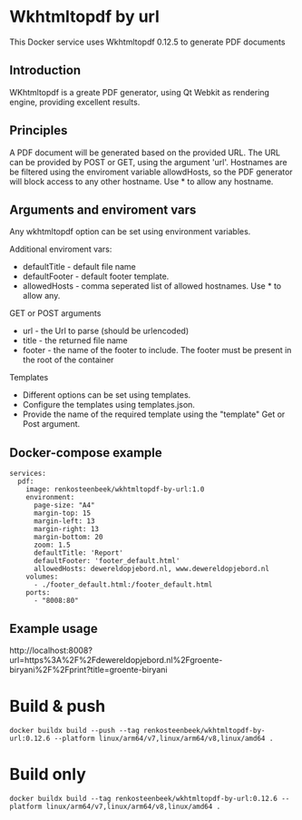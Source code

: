 # Wkhtmltopdf by url
This Docker service uses Wkhtmltopdf 0.12.5 to generate PDF documents

## Introduction
WKhtmltopdf is a greate PDF generator, using Qt Webkit as rendering engine, providing excellent results.

## Principles
A PDF document will be generated based on the provided URL. The URL can be provided by POST or GET, using the argument 'url'. Hostnames are be filtered using the enviroment variable allowdHosts, so the PDF generator will block access to any other hostname. Use * to allow any hostname.

## Arguments and enviroment vars
Any wkhtmltopdf option can be set using environment variables.

Additional enviroment vars:
* defaultTitle - default file name
* defaultFooter - default footer template. 
* allowedHosts - comma seperated list of allowed hostnames. Use * to allow any.

GET or POST arguments
* url - the Url to parse (should be urlencoded)
* title - the returned file name
* footer - the name of the footer to include. The footer must be present in the root of the container

Templates
* Different options can be set using templates.
* Configure the templates using templates.json.
* Provide the name of the required template using the "template" Get or Post argument.

## Docker-compose example
```version: "3.2"
services:
  pdf:
    image: renkosteenbeek/wkhtmltopdf-by-url:1.0
    environment:
      page-size: "A4"
      margin-top: 15
      margin-left: 13
      margin-right: 13
      margin-bottom: 20
      zoom: 1.5
      defaultTitle: 'Report'
      defaultFooter: 'footer_default.html'
      allowedHosts: dewereldopjebord.nl, www.dewereldopjebord.nl
    volumes:
      - ./footer_default.html:/footer_default.html
    ports:
      - "8008:80"
```

## Example usage
http://localhost:8008?url=https%3A%2F%2Fdewereldopjebord.nl%2Fgroente-biryani%2F%2Fprint?title=groente-biryani

# Build & push
`docker buildx build --push --tag renkosteenbeek/wkhtmltopdf-by-url:0.12.6 --platform linux/arm64/v7,linux/arm64/v8,linux/amd64 .`

# Build only
`docker buildx build --tag renkosteenbeek/wkhtmltopdf-by-url:0.12.6 --platform linux/arm64/v7,linux/arm64/v8,linux/amd64 .`
